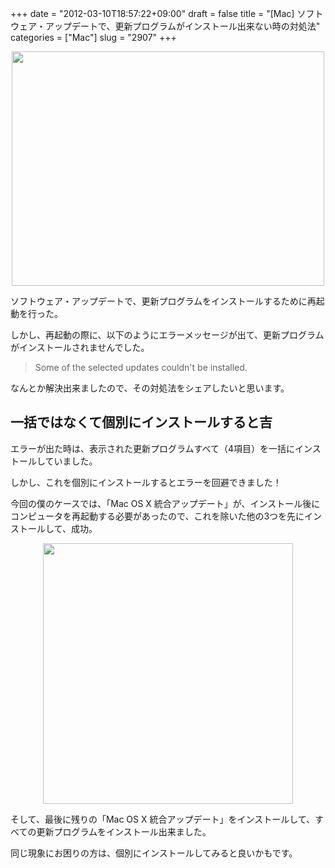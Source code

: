 +++
date = "2012-03-10T18:57:22+09:00"
draft = false
title = "[Mac] ソフトウェア・アップデートで、更新プログラムがインストール出来ない時の対処法"
categories = ["Mac"]
slug = "2907"
+++

<img style="display:block; margin-left:auto; margin-right:auto;" src="/images/2012/03/2907_1.jpg" border="0" width="500" height="375" />

ソフトウェア・アップデートで、更新プログラムをインストールするために再起動を行った。

しかし、再起動の際に、以下のようにエラーメッセージが出て、更新プログラムがインストールされませんでした。

<blockquote><p>Some of the selected updates couldn't be installed.</p></blockquote>

なんとか解決出来ましたので、その対処法をシェアしたいと思います。

<h2>一括ではなくて個別にインストールすると吉</h2>

エラーが出た時は、表示された更新プログラムすべて（4項目）を一括にインストールしていました。

しかし、これを個別にインストールするとエラーを回避できました！

今回の僕のケースでは、「Mac OS X 統合アップデート」が、インストール後にコンピュータを再起動する必要があったので、これを除いた他の3つを先にインストールして、成功。

<img style="display:block; margin-left:auto; margin-right:auto;" src="/images/2012/03/2907_2.png" border="0" width="400" height="417" />


そして、最後に残りの「Mac OS X 統合アップデート」をインストールして、すべての更新プログラムをインストール出来ました。

同じ現象にお困りの方は、個別にインストールしてみると良いかもです。
